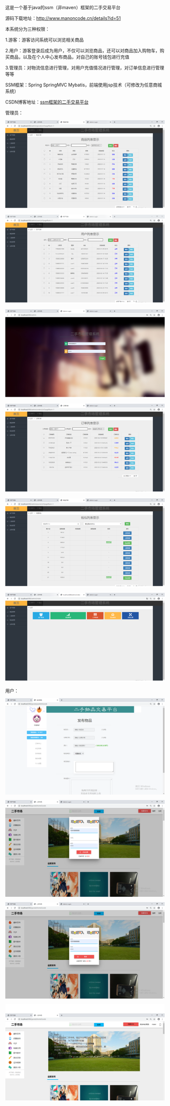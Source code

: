 这是一个基于java的ssm（非maven）框架的二手交易平台


源码下载地址：http://www.manoncode.cn/details?id=51

本系统分为三种权限：

1.游客：游客访问系统可以浏览相关商品

2.用户：游客登录后成为用户，不仅可以浏览商品，还可以对商品加入购物车，购买商品，以及在个人中心发布商品，对自己的账号钱包进行充值

3.管理员：对物流信息进行管理，对用户充值情况进行管理，对订单信息进行管理等等

SSM框架：Spring SpringMVC Mybatis，前端使用jsp技术（可修改为任意商城系统）


CSDN博客地址：[ssm框架的二手交易平台](https://blog.csdn.net/mataodehtml/article/details/111885800)


管理员：

![商品管理](./运行截图/管理员/商品管理.png)

![用户管理](./运行截图/管理员/用户管理.png)

![登陆页面](./运行截图/管理员/登陆页面.png)

![订单管理](./运行截图/管理员/订单管理.png)

![钱包管理](./运行截图/管理员/钱包管理.png)

![首页](./运行截图/管理员/首页.png)

用户：

![发布商品](./运行截图/用户/发布商品.png)

![注册](./运行截图/用户/注册.png)

![登陆](./运行截图/用户/登陆.png)

![首页](./运行截图/用户/首页.png)

